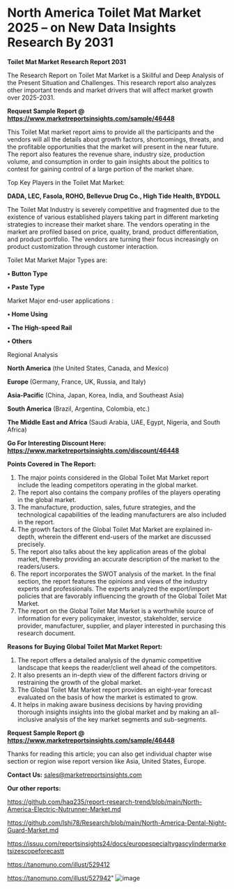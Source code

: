 # North America Toilet Mat Market 2025 – on New Data Insights Research By 2031

<strong>Toilet Mat Market Research Report 2031</strong>

The Research Report on Toilet Mat Market is a Skillful and Deep Analysis of the Present Situation and Challenges. This research report also analyzes other important trends and market drivers that will affect market growth over 2025-2031.

<strong>Request Sample Report @ <a href=https://www.marketreportsinsights.com/sample/46448>https://www.marketreportsinsights.com/sample/46448</a></strong>

This Toilet Mat market report aims to provide all the participants and the vendors will all the details about growth factors, shortcomings, threats, and the profitable opportunities that the market will present in the near future. The report also features the revenue share, industry size, production volume, and consumption in order to gain insights about the politics to contest for gaining control of a large portion of the market share.

Top Key Players in the Toilet Mat Market:

<strong>DADA, LEC, Fasola, ROHO, Bellevue Drug Co., High Tide Health, BYDOLL</strong>

The Toilet Mat Industry is severely competitive and fragmented due to the existence of various established players taking part in different marketing strategies to increase their market share. The vendors operating in the market are profiled based on price, quality, brand, product differentiation, and product portfolio. The vendors are turning their focus increasingly on product customization through customer interaction.

Toilet Mat Market Major Types are:

<strong>•  Button Type

•  Paste Type</strong>

Market Major end-user applications :

<strong>•  Home Using

•  The High-speed Rail

•  Others</strong>

Regional Analysis

</u><strong><b>North America</b></strong> (the United States, Canada, and Mexico)

<strong><b>Europe </b></strong>(Germany, France, UK, Russia, and Italy)

<strong><b>Asia-Pacific</b></strong> (China, Japan, Korea, India, and Southeast Asia)

<strong><b>South America</b></strong> (Brazil, Argentina, Colombia, etc.)

<strong><b>The Middle East and Africa</b></strong> (Saudi Arabia, UAE, Egypt, Nigeria, and South Africa)

<strong>Go For Interesting Discount Here: <a href=https://www.marketreportsinsights.com/discount/46448>https://www.marketreportsinsights.com/discount/46448</a></strong>

<strong>Points Covered in The Report:</strong>
<ol>
  <li>The major points considered in the Global Toilet Mat Market report include the leading competitors operating in the global market.</li>
  <li>The report also contains the company profiles of the players operating in the global market.</li>
  <li>The manufacture, production, sales, future strategies, and the technological capabilities of the leading manufacturers are also included in the report.</li>
  <li>The growth factors of the Global Toilet Mat Market are explained in-depth, wherein the different end-users of the market are discussed precisely.</li>
  <li>The report also talks about the key application areas of the global market, thereby providing an accurate description of the market to the readers/users.</li>
  <li>The report incorporates the SWOT analysis of the market. In the final section, the report features the opinions and views of the industry experts and professionals. The experts analyzed the export/import policies that are favorably influencing the growth of the Global Toilet Mat Market.</li>
  <li>The report on the Global Toilet Mat Market is a worthwhile source of information for every policymaker, investor, stakeholder, service provider, manufacturer, supplier, and player interested in purchasing this research document.</li>
</ol>
<strong>Reasons for Buying Global Toilet Mat Market Report:</strong>

<ol>
  <li>The report offers a detailed analysis of the dynamic competitive landscape that keeps the reader/client well ahead of the competitors.</li>
  <li>It also presents an in-depth view of the different factors driving or restraining the growth of the global market.</li>
  <li>The Global Toilet Mat Market report provides an eight-year forecast evaluated on the basis of how the market is estimated to grow.</li>
  <li>It helps in making aware business decisions by having providing thorough insights insights into the global market and by making an all-inclusive analysis of the key market segments and sub-segments.</li>
</ol>
<strong>Request Sample Report @ <a href=https://www.marketreportsinsights.com/sample/46448>https://www.marketreportsinsights.com/sample/46448</a></strong>


Thanks for reading this article; you can also get individual chapter wise section or region wise report version like Asia, United States, Europe.

<strong>Contact Us:</strong>
sales@marketreportsinsights.com

<strong>Our other reports:</strong>

<a href=https://github.com/haq235/report-research-trend/blob/main/North-America-Electric-Nutrunner-Market.md>https://github.com/haq235/report-research-trend/blob/main/North-America-Electric-Nutrunner-Market.md</a>

<a href=https://github.com/Ishi78/Research/blob/main/North-America-Dental-Night-Guard-Market.md>https://github.com/Ishi78/Research/blob/main/North-America-Dental-Night-Guard-Market.md</a>

<a href=https://issuu.com/reportsinsights24/docs/europespecialtygascylindermarketsizescopeforecastt>https://issuu.com/reportsinsights24/docs/europespecialtygascylindermarketsizescopeforecastt</a>

<a href=https://tanomuno.com/illust/529412>https://tanomuno.com/illust/529412</a>

<a href=https://tanomuno.com/illust/527942>https://tanomuno.com/illust/527942</a>"
![image](https://github.com/user-attachments/assets/18dc2cb6-8c23-4357-ad91-e7eff27e2beb)
